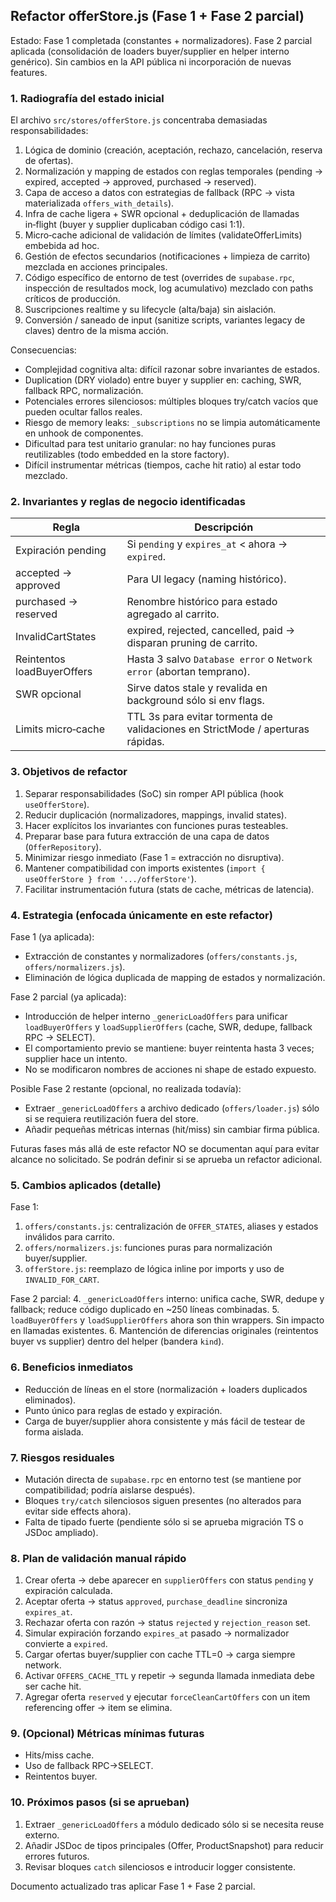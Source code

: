 ## Refactor offerStore.js (Fase 1 + Fase 2 parcial)

Estado: Fase 1 completada (constantes + normalizadores). Fase 2 parcial aplicada (consolidación de loaders buyer/supplier en helper interno genérico). Sin cambios en la API pública ni incorporación de nuevas features.

### 1. Radiografía del estado inicial

El archivo `src/stores/offerStore.js` concentraba demasiadas responsabilidades:
1. Lógica de dominio (creación, aceptación, rechazo, cancelación, reserva de ofertas).
2. Normalización y mapping de estados con reglas temporales (pending -> expired, accepted -> approved, purchased -> reserved).
3. Capa de acceso a datos con estrategias de fallback (RPC -> vista materializada `offers_with_details`).
4. Infra de cache ligera + SWR opcional + deduplicación de llamadas in‑flight (buyer y supplier duplicaban código casi 1:1).
5. Micro‑cache adicional de validación de límites (validateOfferLimits) embebida ad hoc.
6. Gestión de efectos secundarios (notificaciones + limpieza de carrito) mezclada en acciones principales.
7. Código específico de entorno de test (overrides de `supabase.rpc`, inspección de resultados mock, log acumulativo) mezclado con paths críticos de producción.
8. Suscripciones realtime y su lifecycle (alta/baja) sin aislación.
9. Conversión / saneado de input (sanitize scripts, variantes legacy de claves) dentro de la misma acción.

Consecuencias:
- Complejidad cognitiva alta: difícil razonar sobre invariantes de estados.
- Duplication (DRY violado) entre buyer y supplier en: caching, SWR, fallback RPC, normalización.
- Potenciales errores silenciosos: múltiples bloques try/catch vacíos que pueden ocultar fallos reales.
- Riesgo de memory leaks: `_subscriptions` no se limpia automáticamente en unhook de componentes.
- Dificultad para test unitario granular: no hay funciones puras reutilizables (todo embedded en la store factory).
- Difícil instrumentar métricas (tiempos, cache hit ratio) al estar todo mezclado.

### 2. Invariantes y reglas de negocio identificadas
| Regla | Descripción |
|-------|-------------|
| Expiración pending | Si `pending` y `expires_at` < ahora -> `expired`. |
| accepted -> approved | Para UI legacy (naming histórico). |
| purchased -> reserved | Renombre histórico para estado agregado al carrito. |
| InvalidCartStates | expired, rejected, cancelled, paid -> disparan pruning de carrito. |
| Reintentos loadBuyerOffers | Hasta 3 salvo `Database error` o `Network error` (abortan temprano). |
| SWR opcional | Sirve datos stale y revalida en background sólo si env flags. |
| Limits micro‑cache | TTL 3s para evitar tormenta de validaciones en StrictMode / aperturas rápidas. |

### 3. Objetivos de refactor
1. Separar responsabilidades (SoC) sin romper API pública (hook `useOfferStore`).
2. Reducir duplicación (normalizadores, mappings, invalid states).
3. Hacer explícitos los invariantes con funciones puras testeables.
4. Preparar base para futura extracción de una capa de datos (`OfferRepository`).
5. Minimizar riesgo inmediato (Fase 1 = extracción no disruptiva).
6. Mantener compatibilidad con imports existentes (`import { useOfferStore } from '.../offerStore'`).
7. Facilitar instrumentación futura (stats de cache, métricas de latencia).

### 4. Estrategia (enfocada únicamente en este refactor)
Fase 1 (ya aplicada):
- Extracción de constantes y normalizadores (`offers/constants.js`, `offers/normalizers.js`).
- Eliminación de lógica duplicada de mapping de estados y normalización.

Fase 2 parcial (ya aplicada):
- Introducción de helper interno `_genericLoadOffers` para unificar `loadBuyerOffers` y `loadSupplierOffers` (cache, SWR, dedupe, fallback RPC -> SELECT).
- El comportamiento previo se mantiene: buyer reintenta hasta 3 veces; supplier hace un intento.
- No se modificaron nombres de acciones ni shape de estado expuesto.

Posible Fase 2 restante (opcional, no realizada todavía):
- Extraer `_genericLoadOffers` a archivo dedicado (`offers/loader.js`) sólo si se requiera reutilización fuera del store.
- Añadir pequeñas métricas internas (hit/miss) sin cambiar firma pública.

Futuras fases más allá de este refactor NO se documentan aquí para evitar alcance no solicitado. Se podrán definir si se aprueba un refactor adicional.

### 5. Cambios aplicados (detalle)
Fase 1:
1. `offers/constants.js`: centralización de `OFFER_STATES`, aliases y estados inválidos para carrito.
2. `offers/normalizers.js`: funciones puras para normalización buyer/supplier.
3. `offerStore.js`: reemplazo de lógica inline por imports y uso de `INVALID_FOR_CART`.

Fase 2 parcial:
4. `_genericLoadOffers` interno: unifica cache, SWR, dedupe y fallback; reduce código duplicado en ~250 líneas combinadas.
5. `loadBuyerOffers` y `loadSupplierOffers` ahora son thin wrappers. Sin impacto en llamadas existentes.
6. Mantención de diferencias originales (reintentos buyer vs supplier) dentro del helper (bandera `kind`).

### 6. Beneficios inmediatos
- Reducción de líneas en el store (normalización + loaders duplicados eliminados).
- Punto único para reglas de estado y expiración.
- Carga de buyer/supplier ahora consistente y más fácil de testear de forma aislada.

### 7. Riesgos residuales
- Mutación directa de `supabase.rpc` en entorno test (se mantiene por compatibilidad; podría aislarse después).
- Bloques `try/catch` silenciosos siguen presentes (no alterados para evitar side effects ahora).
- Falta de tipado fuerte (pendiente sólo si se aprueba migración TS o JSDoc ampliado).

### 8. Plan de validación manual rápido
1. Crear oferta -> debe aparecer en `supplierOffers` con status `pending` y expiración calculada.
2. Aceptar oferta -> status `approved`, `purchase_deadline` sincroniza `expires_at`.
3. Rechazar oferta con razón -> status `rejected` y `rejection_reason` set.
4. Simular expiración forzando `expires_at` pasado -> normalizador convierte a `expired`.
5. Cargar ofertas buyer/supplier con cache TTL=0 -> carga siempre network.
6. Activar `OFFERS_CACHE_TTL` y repetir -> segunda llamada inmediata debe ser cache hit.
7. Agregar oferta `reserved` y ejecutar `forceCleanCartOffers` con un item referencing offer -> item se elimina.

### 9. (Opcional) Métricas mínimas futuras
- Hits/miss cache.
- Uso de fallback RPC->SELECT.
- Reintentos buyer.

### 10. Próximos pasos (si se aprueban)
1. Extraer `_genericLoadOffers` a módulo dedicado sólo si se necesita reuse externo.
2. Añadir JSDoc de tipos principales (Offer, ProductSnapshot) para reducir errores futuros.
3. Revisar bloques `catch` silenciosos e introducir logger consistente.

Documento actualizado tras aplicar Fase 1 + Fase 2 parcial.
